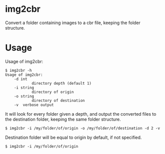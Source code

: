# img2cbr

Convert a folder containing images to a cbr file, keeping the folder structure.

# Usage

Usage of img2cbr:

    $ img2cbr -h
    Usage of img2cbr:
        -d int
                directory depth (default 1)
        -i string
                directory of origin
        -o string
                directory of destination
        -v	verbose output

It will look for every folder given a depth, and output the converted files to the destination folder, keeping the same folder structure.

    $ img2cbr -i /my/folder/of/origin -o /my/folder/of/destination -d 2 -v

Destination folder will be equal to origin by default, if not specified.

    $ img2cbr -i /my/folder/of/origin

